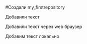 ﻿#Создали my_firstrepository

Добавили текст

Добавили текст через web браузер

Добавим текст локально